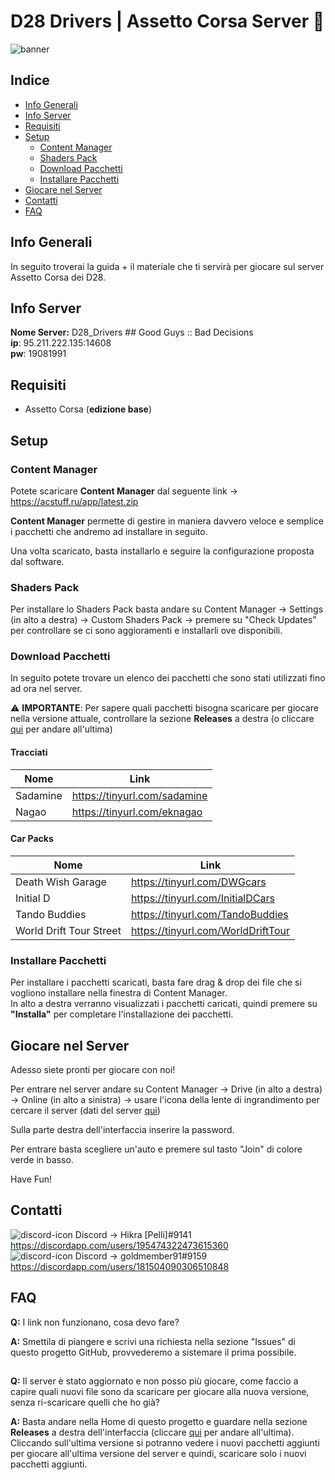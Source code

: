# D28 Drivers | Assetto Corsa Server 🏁
![banner](https://cdn.discordapp.com/attachments/816602517735211008/816818095090958366/street_drift_vol.i.png)
## Indice
* [Info Generali](#info-generali)
* [Info Server](#info-server)
* [Requisiti](#requisiti)
* [Setup](#setup)
  * [Content Manager](#content-manager)
  * [Shaders Pack](#shaders-pack)
  * [Download Pacchetti](#download-pacchetti)
  * [Installare Pacchetti](#installare-pacchetti)
* [Giocare nel Server](#giocare-nel-server)
* [Contatti](#contatti)
* [FAQ](#faq)

## Info Generali
In seguito troverai la guida + il materiale che ti servirà per giocare sul server Assetto Corsa dei D28.

## Info Server
**Nome Server:** D28_Drivers ## Good Guys :: Bad Decisions  
**ip**: 95.211.222.135:14608  
**pw**: 19081991

## Requisiti
* Assetto Corsa (**edizione base**)

## Setup

### Content Manager
Potete scaricare **Content Manager** dal seguente link -> https://acstuff.ru/app/latest.zip  

**Content Manager** permette di gestire in maniera davvero veloce e semplice i pacchetti che andremo ad installare in seguito.  

Una volta scaricato, basta installarlo e seguire la configurazione proposta dal software.

### Shaders Pack
Per installare lo Shaders Pack basta andare su Content Manager -> Settings (in alto a destra) -> Custom Shaders Pack -> premere su "Check Updates" per controllare se ci sono aggioramenti e installarli ove disponibili.

### Download Pacchetti
In seguito potete trovare un elenco dei pacchetti che sono stati utilizzati fino ad ora nel server.  

:warning: **IMPORTANTE**: Per sapere quali pacchetti bisogna scaricare per giocare nella versione attuale, controllare la sezione **Releases** a destra (o cliccare [qui](https://github.com/Hikra/D28_ACServer/releases/latest) per andare all'ultima)

#### Tracciati
| Nome | Link |
| --- | --- |
| Sadamine | https://tinyurl.com/sadamine |
| Nagao | https://tinyurl.com/eknagao |

#### Car Packs
| Nome | Link |
| --- | --- |
| Death Wish Garage | https://tinyurl.com/DWGcars |
| Initial D | https://tinyurl.com/InitialDCars |
| Tando Buddies | https://tinyurl.com/TandoBuddies |
| World Drift Tour Street | https://tinyurl.com/WorldDriftTour |

### Installare Pacchetti
Per installare i pacchetti scaricati, basta fare drag & drop dei file che si vogliono installare nella finestra di Content Manager.  
In alto a destra verranno visualizzati i pacchetti caricati, quindi premere su **"Installa"** per completare l'installazione dei pacchetti.

## Giocare nel Server
Adesso siete pronti per giocare con noi!  

Per entrare nel server andare su Content Manager -> Drive (in alto a destra) -> Online (in alto a sinistra) -> usare l'icona della lente di ingrandimento per cercare il server (dati del server [qui](#info-server)) 

Sulla parte destra dell'interfaccia inserire la password.

Per entrare basta scegliere un'auto e premere sul tasto "Join" di colore verde in basso.  

Have Fun!

## Contatti
![discord-icon](https://icons.iconarchive.com/icons/papirus-team/papirus-apps/24/discord-icon.png) Discord -> Hikra [Pelli]#9141 https://discordapp.com/users/195474322473615360  
![discord-icon](https://icons.iconarchive.com/icons/papirus-team/papirus-apps/24/discord-icon.png) Discord -> goldmember91#9159 https://discordapp.com/users/181504090306510848
## FAQ
**Q:** I link non funzionano, cosa devo fare?

**A:** Smettila di piangere e scrivi una richiesta nella sezione "Issues" di questo progetto GitHub, provvederemo a sistemare il prima possibile.

##
**Q:** Il server è stato aggiornato e non posso più giocare, come faccio a capire quali nuovi file sono da scaricare per giocare alla nuova versione, senza ri-scaricare quelli che ho già?

**A:** Basta andare nella Home di questo progetto e guardare nella sezione **Releases** a destra dell'interfaccia (cliccare [qui](https://github.com/Hikra/D28_ACServer/releases/latest) per andare all'ultima). Cliccando sull'ultima versione si potranno vedere i nuovi pacchetti aggiunti per giocare all'ultima versione del server e quindi, scaricare solo i nuovi pacchetti aggiunti.
